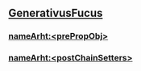 ## [GenerativusFucus](\@Essentia_hoc/Collectio_Function_design_templates/Constructione_Principium/Secundo_gradu/GenerativusFucus/LegreMe.md)

### [nameArht:\<prePropObj>](\@Essentia_hoc/Collectio_Function_design_templates/Constructione_Principium/Secundo_gradu/GenerativusFucus/node_modules/v.1/index.js)
### [nameArht:\<postChainSetters>](\@Essentia_hoc/Collectio_Function_design_templates/Constructione_Principium/Secundo_gradu/GenerativusFucus/node_modules/v.2/index.js)





